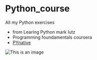 # Python_course
All my Python exercises
 - from Learing Python mark lutz
 - Programming foundamentals coursera
 - [PYnative](https://pynative.com/python-data-structure-exercise-for-beginners/ )

![This is an image](https://myoctocat.com/assets/images/base-octocat.svg)
